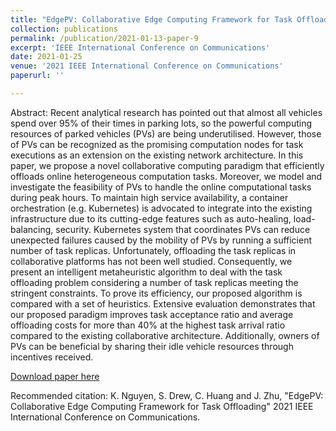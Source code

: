 ```yaml
---
title: "EdgePV: Collaborative Edge Computing Framework for Task Offloading"
collection: publications
permalink: /publication/2021-01-13-paper-9
excerpt: 'IEEE International Conference on Communications'
date: 2021-01-25
venue: '2021 IEEE International Conference on Communications'
paperurl: ''

---
```

Abstract: 
Recent analytical research has pointed out that almost all vehicles spend over 95% of their times in parking lots, so the powerful computing resources of parked vehicles (PVs) are being underutilised. However, those of PVs can be recognized as the promising computation nodes for task executions as an extension on the existing network architecture. In this paper, we propose a novel collaborative computing paradigm that efficiently offloads online heterogeneous computation tasks. Moreover, we model and investigate the feasibility of PVs to handle the online computational tasks during peak hours. To maintain high service availability, a container orchestration (e.g. Kubernetes) is advocated to integrate into the existing infrastructure due to its cutting-edge features such as auto-healing, load-balancing, security. Kubernetes system that coordinates PVs can reduce unexpected failures caused by the mobility of PVs by running a sufficient number of task replicas. Unfortunately, offloading the task replicas in collaborative platforms has not been well studied. Consequently, we present an intelligent metaheuristic algorithm to deal with the task offloading problem considering a number of task replicas meeting the stringent constraints. To prove its efficiency, our proposed algorithm is compared with a set of heuristics. Extensive evaluation demonstrates that our proposed paradigm improves task acceptance ratio and average offloading costs for more than 40% at the highest task arrival ratio compared to the existing collaborative architecture. Additionally, owners of PVs can be beneficial by sharing their idle vehicle resources through incentives received.

[Download paper here](https://ieeexplore.ieee.org/abstract/document/9500400)

Recommended citation: K. Nguyen, S. Drew, C. Huang and J. Zhu, "EdgePV: Collaborative Edge Computing Framework for Task Offloading" 2021 IEEE International Conference on Communications. 
